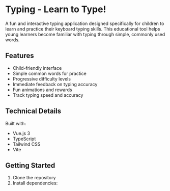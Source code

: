 # Typing - Learn to Type!

A fun and interactive typing application designed specifically for children to learn and practice their keyboard typing
skills. This educational tool helps young learners become familiar with typing through simple, commonly used words.

## Features

- Child-friendly interface
- Simple common words for practice
- Progressive difficulty levels
- Immediate feedback on typing accuracy
- Fun animations and rewards
- Track typing speed and accuracy

## Technical Details

Built with:

- Vue.js 3
- TypeScript
- Tailwind CSS
- Vite

## Getting Started

1. Clone the repository
2. Install dependencies:
